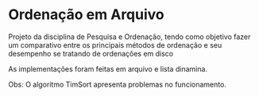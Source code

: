 # Ordenação em Arquivo

Projeto da disciplina de Pesquisa e Ordenação, tendo como objetivo fazer um comparativo entre os principais métodos de ordenação e seu 
desempenho se tratando de ordenações em disco

As implementações foram feitas em arquivo e lista dinamina.

Obs: O algoritmo TimSort apresenta problemas no funcionamento.
